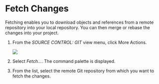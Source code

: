 <!-- loio541f49f0220741f6b8929d4de46684f9 -->

# Fetch Changes

Fetching enables you to download objects and references from a remote repository into your local repository. You can then merge or rebase the changes into your project.

1.  From the *SOURCE CONTROL: GIT* view menu, click More Actions.

    ![](images/Git_More_Actions_button_5a1fc7b.png)

2.  Select *Fetch...*. The command palette is displayed.
3.  From the list, select the remote Git repository from which you want to fetch the changes.

